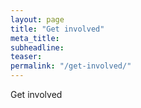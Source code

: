 ```yaml
---
layout: page
title: "Get involved"
meta_title:
subheadline:
teaser:
permalink: "/get-involved/"
---
```


Get involved
